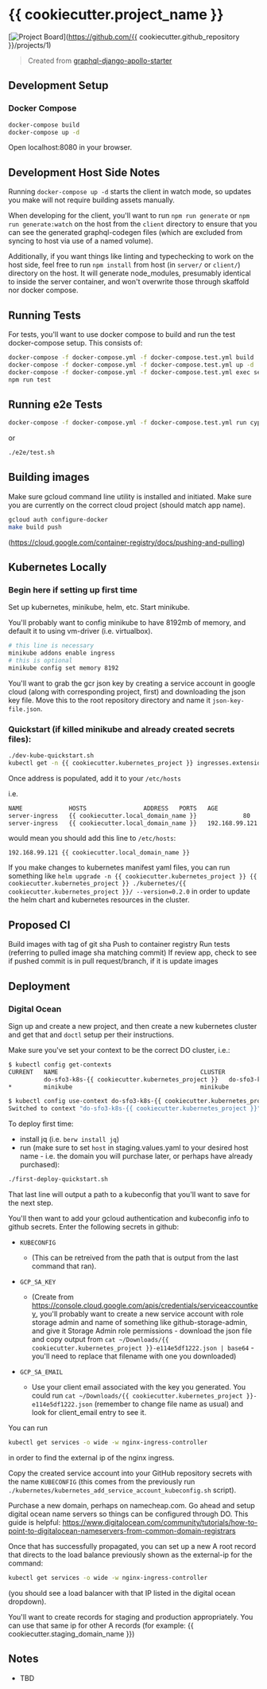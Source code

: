 # {{ cookiecutter.project_name }}
[![Project Board](https://img.shields.io/badge/project%20board-%20-green.svg)](https://github.com/{{ cookiecutter.github_repository }}/projects/1)

> Created from [graphql-django-apollo-starter](https://github.com/mcabrams/graphql-django-apollo-starter)

## Development Setup

### Docker Compose

```sh
docker-compose build
docker-compose up -d
```

Open localhost:8080 in your browser.

## Development Host Side Notes

Running `docker-compose up -d` starts the client in watch mode, so updates you make will not require building assets manually.

When developing for the client, you'll want to run `npm run generate` or `npm run generate:watch` on the host from the `client` directory to ensure that you can see the generated graphql-codegen files (which are excluded from syncing to host via use of a named volume).

Additionally, if you want things like linting and typechecking to work on the host side, feel free to run `npm install` from host (in `server/` or `client/`) directory on the host.  It will generate node_modules, presumably identical to inside the server container, and won't overwrite those through skaffold nor docker compose.

## Running Tests
For tests, you'll want to use docker compose to build and run the test docker-compose
setup.  This consists of:

```sh
docker-compose -f docker-compose.yml -f docker-compose.test.yml build
docker-compose -f docker-compose.yml -f docker-compose.test.yml up -d
docker-compose -f docker-compose.yml -f docker-compose.test.yml exec server-test /bin/sh
npm run test
```

## Running e2e Tests

```sh
docker-compose -f docker-compose.yml -f docker-compose.test.yml run cypress cypress run
```

or

```sh
./e2e/test.sh
```

## Building images

Make sure gcloud command line utility is installed and initiated. Make sure
you are currently on the correct cloud project (should match app name).

```sh
gcloud auth configure-docker
make build push
```
(https://cloud.google.com/container-registry/docs/pushing-and-pulling)


## Kubernetes Locally

### Begin here if setting up first time

Set up kubernetes, minikube, helm, etc.  Start minikube.

You'll probably want to config minikube to have 8192mb of memory, and
default it to using vm-driver (i.e. virtualbox).

```sh
# this line is necessary
minikube addons enable ingress
# this is optional
minikube config set memory 8192
```

You'll want to grab the gcr json key by creating a service account in google
cloud (along with corresponding project, first) and downloading the json key
file.  Move this to the root repository directory and name it
`json-key-file.json`.

### Quickstart (if killed minikube and already created secrets files):

```sh
./dev-kube-quickstart.sh
kubectl get -n {{ cookiecutter.kubernetes_project }} ingresses.extensions -w
```

Once address is populated, add it to your `/etc/hosts`

i.e.

```sh
NAME             HOSTS                ADDRESS   PORTS   AGE
server-ingress   {{ cookiecutter.local_domain_name }}             80      12s
server-ingress   {{ cookiecutter.local_domain_name }}   192.168.99.121   80      33s
```

would mean you should add this line to `/etc/hosts`:

```
192.168.99.121 {{ cookiecutter.local_domain_name }}
```

If you make changes to kubernetes manifest yaml files, you can run something like
`helm upgrade -n {{ cookiecutter.kubernetes_project }} {{ cookiecutter.kubernetes_project }} ./kubernetes/{{ cookiecutter.kubernetes_project }}/ --version=0.2.0`
in order to update the helm chart and kubernetes resources in the cluster.

## Proposed CI

Build images with tag of git sha
Push to container registry
Run tests (referring to pulled image sha matching commit)
If review app, check to see if pushed commit is in pull request/branch, if it is
update images

## Deployment
### Digital Ocean

Sign up and create a new project, and then create a new kubernetes cluster and
get that and `doctl` setup per their instructions.

Make sure you've set your context to be the correct DO cluster, i.e.:

```sh
$ kubectl config get-contexts
CURRENT   NAME                                        CLUSTER                                     AUTHINFO                                          NAMESPACE
          do-sfo3-k8s-{{ cookiecutter.kubernetes_project }}   do-sfo3-k8s-{{ cookiecutter.kubernetes_project}}   do-sfo3-k8s-{{ cookiecutter.kubernetes_project }}-admin
*         minikube                                    minikube                                    minikube

$ kubectl config use-context do-sfo3-k8s-{{ cookiecutter.kubernetes_project }}
Switched to context "do-sfo3-k8s-{{ cookiecutter.kubernetes_project }}".
```

To deploy first time:
- install jq (i.e. `berw install jq`)
- run (make sure to set `host` in staging.values.yaml to
your desired host name - i.e. the domain you will purchase later, or perhaps
have already purchased):
```sh
./first-deploy-quickstart.sh
```

That last line will output a path to a kubeconfig that you'll want to save
for the next step.

You'll then want to add your gcloud authentication and kubeconfig info to github
secrets.  Enter the following secrets in github:

- `KUBECONFIG`
  - (This can be retreived from the path that is output from the last command
      that ran).

- `GCP_SA_KEY`
  - (Create from
      https://console.cloud.google.com/apis/credentials/serviceaccountkey,
      you'll probably want to create a new service account with role storage admin
      and name of something like github-storage-admin, and give it Storage Admin role permissions -
      download the json file and copy output from `cat
      ~/Downloads/{{ cookiecutter.kubernetes_project }}-e114e5df1222.json | base64` -
      you'll need to replace that filename with one you downloaded)

- `GCP_SA_EMAIL`
  - Use your client email associated with the key you generated. You could run
  `cat ~/Downloads/{{ cookiecutter.kubernetes_project }}-e114e5df1222.json` (remember
  to change file name as usual) and look for client_email entry to see it.

You can run

```sh
kubectl get services -o wide -w nginx-ingress-controller
```

in order to find the external ip of the nginx ingress.

Copy the created service account into your GitHub repository secrets with the
name `KUBECONFIG` (this comes from the previously run `./kubernetes/kubernetes_add_service_account_kubeconfig.sh` script).

Purchase a new domain, perhaps on namecheap.com.  Go ahead and setup digital ocean
name servers so things can be configured through DO.  This guide is helpful:
https://www.digitalocean.com/community/tutorials/how-to-point-to-digitalocean-nameservers-from-common-domain-registrars

Once that has successfully propagated, you can set up a new A root record that
directs to the load balance previously shown as the external-ip for the command:
```sh
kubectl get services -o wide -w nginx-ingress-controller
```
(you should see a load balancer with that IP listed in the digital ocean dropdown).

You'll want to create records for staging and production appropriately.
You can use that same ip for other A records (for example: {{ cookiecutter.staging_domain_name }})

## Notes
- TBD
